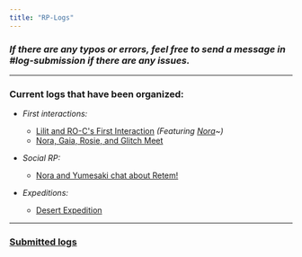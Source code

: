 ```yaml
---
title: "RP-Logs"
---
```


### *If there are any typos or errors, feel free to send a message in #log-submission if there are any issues.*

---

### Current logs that have been organized:

- *First interactions:*
	- [Lilit and RO-C's First Interaction](SubIndexes/Logs/finishedlogs/firstinteractions/LilitROCsFirstInteraction.md) *(Featuring [Nora](SubIndexes/Characters/Nora.md)~)*
	- [Nora, Gaia, Rosie, and Glitch Meet](SubIndexes/Logs/finishedlogs/firstinteractions/NoraGaiaRosieAndGlitchMeet.md)


- *Social RP:*
	- [Nora and Yumesaki chat about Retem!](SubIndexes/Logs/finishedlogs/SocialRP/NoraAndYumesakiChatAboutRetem..md)

- *Expeditions:*
	- [Desert Expedition](SubIndexes/Logs/finishedlogs/Expeditions/DesertExpedition.md)

---

### [Submitted logs](SubIndexes/Logs/submittedlogs/SubmittedLogsIndex.md)
